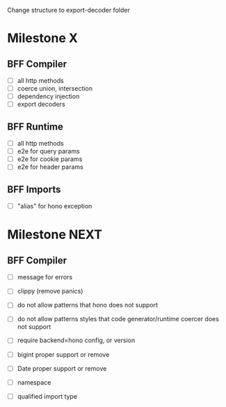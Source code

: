Change structure to export-decoder folder

# Milestone X

## BFF Compiler

- [ ] all http methods
- [ ] coerce union, intersection
- [ ] dependency injection
- [ ] export decoders

## BFF Runtime

- [ ] all http methods
- [ ] e2e for query params
- [ ] e2e for cookie params
- [ ] e2e for header params

## BFF Imports

- [ ] "alias" for hono exception

# Milestone NEXT

## BFF Compiler

- [ ] message for errors

- [ ] clippy (remove panics)

- [ ] do not allow patterns that hono does not support
- [ ] do not allow patterns styles that code generator/runtime coercer does not support
- [ ] require backend=hono config, or version

- [ ] bigint proper support or remove
- [ ] Date proper support or remove

- [ ] namespace
- [ ] qualified import type
